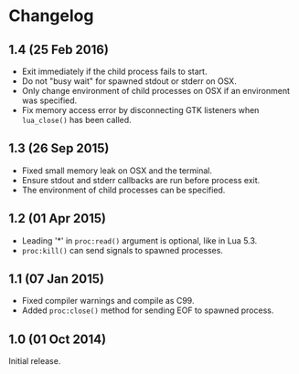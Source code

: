 # Changelog

## 1.4 (25 Feb 2016)

* Exit immediately if the child process fails to start.
* Do not "busy wait" for spawned stdout or stderr on OSX.
* Only change environment of child processes on OSX if an environment was
  specified.
* Fix memory access error by disconnecting GTK listeners when `lua_close()` has
  been called.

## 1.3 (26 Sep 2015)

* Fixed small memory leak on OSX and the terminal.
* Ensure stdout and stderr callbacks are run before process exit.
* The environment of child processes can be specified.

## 1.2 (01 Apr 2015)

* Leading '*' in `proc:read()` argument is optional, like in Lua 5.3.
* `proc:kill()` can send signals to spawned processes.

## 1.1 (07 Jan 2015)

* Fixed compiler warnings and compile as C99.
* Added `proc:close()` method for sending EOF to spawned process.

## 1.0 (01 Oct 2014)

Initial release.
